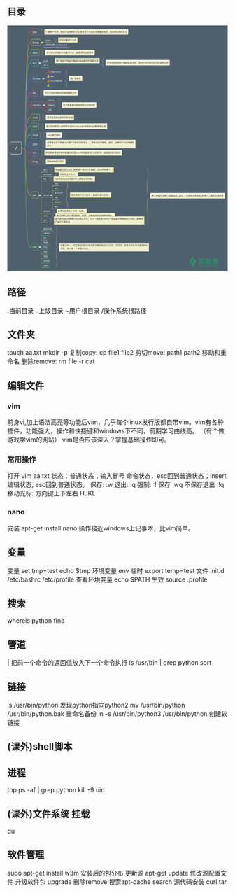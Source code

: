 ## 目录
![](3目录结构.png)
## 路径
.当前目录  ..上级目录  ~用户根目录  /操作系统根路径
## 文件夹
touch aa.txt
mkdir  -p
复制copy: cp file1 file2
剪切move: path1 path2  移动和重命名
删除remove: rm file
-r
cat

## 编辑文件
### vim
前身vi,加上语法高亮等功能后vim，几乎每个linux发行版都自带vim。vim有各种插件，功能强大，操作和快捷键和windows下不同，前期学习曲线高。
（有个做游戏学vim的网站）
vim是否应该深入？掌握基础操作即可。
### 常用操作
打开 vim aa.txt
状态：普通状态；输入冒号 命令状态，esc回到普通状态；insert 编辑状态, esc回到普通状态。
保存:  :w
退出:  :q
强制:  :!
保存   :wq      不保存退出 :!q
移动光标: 方向键上下左右  HJKL
### nano
安装 apt-get install nano
操作接近windows上记事本，比vim简单。

## 变量
变量 set tmp=test   echo $tmp
环境变量 env
临时 export temp=test
文件 init.d /etc/bashrc  /etc/profile
查看环境变量 echo $PATH
生效 source .profile

## 搜索
whereis python
find

## 管道
|  把前一个命令的返回值放入下一个命令执行
ls /usr/bin | grep python
sort

## 链接
ls /usr/bin/python   发现python指向python2
mv /usr/bin/python /usr/bin/python.bak 重命名备份
ln  -s  /usr/bin/python3  /usr/bin/python  创建软链接

## (课外)shell脚本

## 进程
top
ps -af | grep python
kill -9 uid

## (课外)文件系统 挂载
du


## 软件管理
sudo apt-get install w3m   安装后的包分布
更新源 apt-get update   修改源配置文件
升级软件包 upgrade    删除remove
搜索apt-cache search
源代码安装 curl tar





